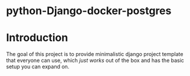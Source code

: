 # python-Django-docker-postgres

# Introduction

The goal of this project is to provide minimalistic django project template that everyone can use, which _just works_ out of the box and has the basic setup you can expand on.